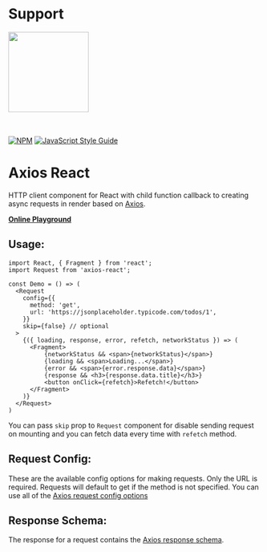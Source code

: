 # Support
<a href="https://www.patreon.com/soroushchehresa">
	<img src="https://c5.patreon.com/external/logo/become_a_patron_button@2x.png" width="160">
</a>

<br />
<br />
<br />

[![NPM](https://img.shields.io/npm/v/axios-react.svg)](https://www.npmjs.com/package/axios-react)
[![JavaScript Style Guide](https://img.shields.io/badge/code_style-standard-brightgreen.svg)](https://standardjs.com)

# Axios React

HTTP client component for React with child function callback to creating async requests in render based on [Axios](https://github.com/axios/axios).


**[Online Playground](https://codesandbox.io/s/888j39z688)**


## Usage:

```
import React, { Fragment } from 'react';
import Request from 'axios-react';

const Demo = () => (
  <Request
    config={{
      method: 'get',
      url: 'https://jsonplaceholder.typicode.com/todos/1',
    }}
    skip={false} // optional
  >
    {({ loading, response, error, refetch, networkStatus }) => (
      <Fragment>
          {networkStatus && <span>{networkStatus}</span>}
          {loading && <span>Loading...</span>}
          {error && <span>{error.response.data}</span>}
          {response && <h3>{response.data.title}</h3>}
          <button onClick={refetch}>Refetch!</button>
      </Fragment>
    )}
  </Request>
)
```

You can pass `skip` prop to `Request` component for disable sending request on mounting and you can fetch data every time with `refetch` method.


## Request Config:

These are the available config options for making requests. Only the URL is required. Requests will default to get if the method is not specified. You can use all of the [Axios request config options](https://github.com/axios/axios#request-config)


## Response Schema:

The response for a request contains the [Axios response schema](https://github.com/axios/axios#response-schema).
